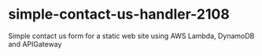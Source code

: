 # simple-contact-us-handler-2108
Simple contact us form for a static web site using AWS Lambda, DynamoDB and APIGateway
